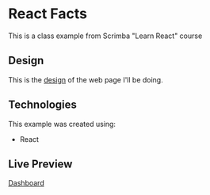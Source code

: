 # React Facts
This is a class example from Scrimba "Learn React" course 

## Design
This is the [design](./src/assets/img/design.png) of the web page I'll be doing.

## Technologies
This example was created using:
* React

## Live Preview
[Dashboard](https://erasmorojastech.github.io/AdminDashboard-TOP/)